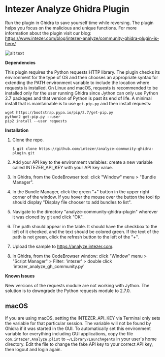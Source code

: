 # Intezer Analyze Ghidra Plugin

Run the plugin in Ghidra to save yourself time while reversing.
The plugin helps you focus on the malicious and unique functions.
For more information about the plugin visit our blog: 
https://www.intezer.com/blog/intezer-analyze/community-ghidra-plugin-is-here/

![alt text](https://github.com/intezer/analyze-community-ghidra-plugin/blob/master/media/ghidra_community.gif)

**Dependencies**

This plugin requires the Python requests HTTP library. The plugin checks its environment for the type of OS and then chooses an appropriate syntax for extending the PATH environment variable to include the location where requests is installed. On Linux and macOS, requests is recommended to be installed only for the user running Ghidra since Jython can only use Python 2.7 packages and that version of Python is past its end of life. A minimal install that is maintainable is to use `get-pip.py` and then install requests:

```
wget https://bootstrap.pypa.io/pip/2.7/get-pip.py
python2 get-pip.py --user
pip2 install --user requests
```

**Installation**
1. Clone the repo.

    ```
    $ git clone https://github.com/intezer/analyze-community-ghidra-plugin.git
    ```  
    
1. Add your API key to the environment variables: create a new variable called INTEZER_API_KEY with your API key value.
2. In Ghidra, from the CodeBrowser tool: click "Window" menu > "Bundle Manager".
3. In the Bundle Manager, click the green "+" button in the upper right corner of the window. If you hover the mouse over the button the tool tip should display "Display file chooser to add bundles to list".
4. Navigate to the directory "analyze-community-ghidra-plugin" wherever it was cloned by git and click "OK".
5. The path should appear in the table. It should have the checkbox to the left of it checked, and the text should be colored green. If the text of the path is not green, click the refresh button to the left of the "+".
4. Upload the sample to https://analyze.intezer.com.
5. In Ghidra, from the CodeBrowser window: click "Window" menu > "Script Manager" > Filter: 'intezer' > double click 'intezer_analyze_gh_community.py'

**Known Issues**

New versions of the requests module are not working with Jython. The solution is to downgrade the Python requests module to 2.7.0. 

## macOS

If you are using macOS, setting the INTEZER_API_KEY via Terminal only sets the variable for that particular session. The variable will not be found by Ghidra if it was started in the GUI. To automatically set this environment variable for everything including GUI applications, copy the file `com.intezer.Analyze.plist` to `~/Library/LaunchAgents` in your user's home directory. Edit the file to change the fake API key to your correct API key, then logout and login again.
